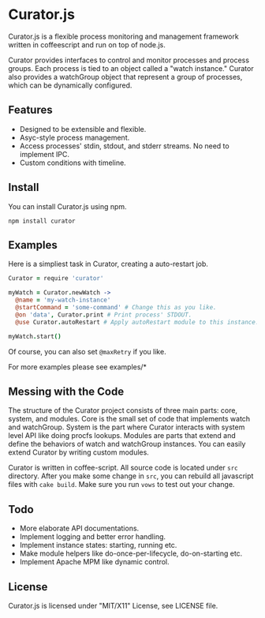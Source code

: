 Curator.js
==========

Curator.js is a flexible process monitoring and management framework written in
coffeescript and run on top of node.js.

Curator provides interfaces to control and monitor processes and process groups.
Each process is tied to an object called a "watch instance." Curator also
provides a watchGroup object that represent a group of processes, which can be
dynamically configured.

Features
--------

* Designed to be extensible and flexible.
* Asyc-style process management.
* Access processes' stdin, stdout, and stderr streams. No need to implement IPC.
* Custom conditions with timeline.

Install
-------

You can install Curator.js using npm.

    npm install curator

Examples
--------

Here is a simpliest task in Curator, creating a auto-restart job.

```coffeescript
Curator = require 'curator'

myWatch = Curator.newWatch ->
  @name = 'my-watch-instance'
  @startCommand = 'some-command' # Change this as you like.
  @on 'data', Curator.print # Print process' STDOUT.
  @use Curator.autoRestart # Apply autoRestart module to this instance.

myWatch.start()
```

Of course, you can also set `@maxRetry` if you like.

For more examples please see examples/*

Messing with the Code
---------------------
The structure of the Curator project consists of three main parts: core, system,
and modules. Core is the small set of code that implements watch and watchGroup.
System is the part where Curator interacts with system level API like doing
procfs lookups. Modules are parts that extend and define the behaviors of watch
and watchGroup instances. You can easily extend Curator by writing custom
modules.

Curator is written in coffee-script. All source code is located under `src`
directory. After you make some change in `src`, you can rebuild all javascript
files with `cake build`. Make sure you run `vows` to test out your change.

Todo
----

* More elaborate API documentations.
* Implement logging and better error handling.
* Implement instance states: starting, running etc.
* Make module helpers like do-once-per-lifecycle, do-on-starting etc.
* Implement Apache MPM like dynamic control.

License
-------
Curator.js is licensed under "MIT/X11" License, see LICENSE file.
